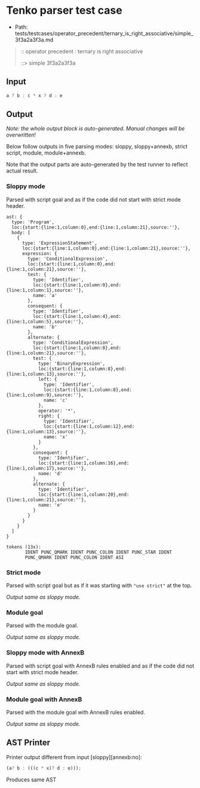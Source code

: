 # Tenko parser test case

- Path: tests/testcases/operator_precedent/ternary_is_right_associative/simple_3f3a2a3f3a.md

> :: operator precedent : ternary is right associative
>
> ::> simple 3f3a2a3f3a

## Input

`````js
a ? b : c * x ? d : e
`````

## Output

_Note: the whole output block is auto-generated. Manual changes will be overwritten!_

Below follow outputs in five parsing modes: sloppy, sloppy+annexb, strict script, module, module+annexb.

Note that the output parts are auto-generated by the test runner to reflect actual result.

### Sloppy mode

Parsed with script goal and as if the code did not start with strict mode header.

`````
ast: {
  type: 'Program',
  loc:{start:{line:1,column:0},end:{line:1,column:21},source:''},
  body: [
    {
      type: 'ExpressionStatement',
      loc:{start:{line:1,column:0},end:{line:1,column:21},source:''},
      expression: {
        type: 'ConditionalExpression',
        loc:{start:{line:1,column:0},end:{line:1,column:21},source:''},
        test: {
          type: 'Identifier',
          loc:{start:{line:1,column:0},end:{line:1,column:1},source:''},
          name: 'a'
        },
        consequent: {
          type: 'Identifier',
          loc:{start:{line:1,column:4},end:{line:1,column:5},source:''},
          name: 'b'
        },
        alternate: {
          type: 'ConditionalExpression',
          loc:{start:{line:1,column:8},end:{line:1,column:21},source:''},
          test: {
            type: 'BinaryExpression',
            loc:{start:{line:1,column:8},end:{line:1,column:13},source:''},
            left: {
              type: 'Identifier',
              loc:{start:{line:1,column:8},end:{line:1,column:9},source:''},
              name: 'c'
            },
            operator: '*',
            right: {
              type: 'Identifier',
              loc:{start:{line:1,column:12},end:{line:1,column:13},source:''},
              name: 'x'
            }
          },
          consequent: {
            type: 'Identifier',
            loc:{start:{line:1,column:16},end:{line:1,column:17},source:''},
            name: 'd'
          },
          alternate: {
            type: 'Identifier',
            loc:{start:{line:1,column:20},end:{line:1,column:21},source:''},
            name: 'e'
          }
        }
      }
    }
  ]
}

tokens (13x):
       IDENT PUNC_QMARK IDENT PUNC_COLON IDENT PUNC_STAR IDENT
       PUNC_QMARK IDENT PUNC_COLON IDENT ASI
`````

### Strict mode

Parsed with script goal but as if it was starting with `"use strict"` at the top.

_Output same as sloppy mode._

### Module goal

Parsed with the module goal.

_Output same as sloppy mode._

### Sloppy mode with AnnexB

Parsed with script goal with AnnexB rules enabled and as if the code did not start with strict mode header.

_Output same as sloppy mode._

### Module goal with AnnexB

Parsed with the module goal with AnnexB rules enabled.

_Output same as sloppy mode._

## AST Printer

Printer output different from input [sloppy][annexb:no]:

````js
(a? b : (((c * x)? d : e)));
````

Produces same AST
